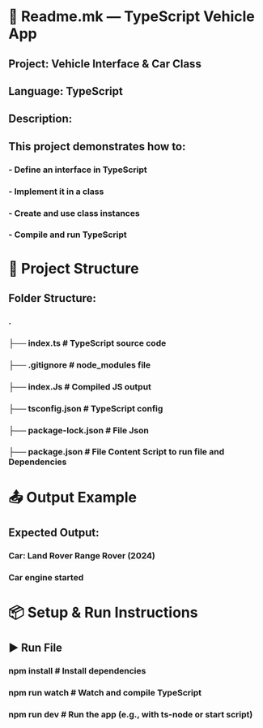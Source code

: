 
# 📘 Readme.mk — TypeScript Vehicle App

## Project: Vehicle Interface & Car Class
## Language: TypeScript
## Description:
##   This project demonstrates how to:
###     - Define an interface in TypeScript
###     - Implement it in a class
###     - Create and use class instances
###     - Compile and run TypeScript

# 🧱 Project Structure

## Folder Structure:
###   .
###   ├── index.ts      # TypeScript source code
###   ├── .gitignore    # node_modules file
###   ├── index.Js          # Compiled JS output
###   ├── tsconfig.json     # TypeScript config
###   ├── package-lock.json  # File Json
###   ├── package.json       # File Content Script to run file and Dependencies

# 📤 Output Example

## Expected Output:
###   Car: Land Rover Range Rover (2024)
###   Car engine started

# 📦 Setup & Run Instructions

## ▶️ Run File
###   npm install        # Install dependencies
###   npm run watch      # Watch and compile TypeScript
###   npm run dev        # Run the app (e.g., with ts-node or start script)
